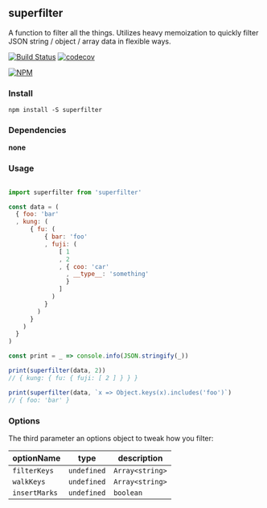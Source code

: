 ## superfilter

A function to filter all the things. Utilizes heavy memoization to quickly filter JSON string / object / array data in flexible ways.

[![Build Status](https://travis-ci.org/noderaider/superfilter.svg?branch=master)](https://travis-ci.org/noderaider/superfilter)
[![codecov](https://codecov.io/gh/noderaider/superfilter/branch/master/graph/badge.svg)](https://codecov.io/gh/noderaider/superfilter)

[![NPM](https://nodei.co/npm/superfilter.png?stars=true&downloads=true)](https://nodei.co/npm/superfilter/)

### Install

`npm install -S superfilter`

### Dependencies

**none**

### Usage

```js

import superfilter from 'superfilter'

const data = (
  { foo: 'bar'
  , kung: (
      { fu: (
          { bar: 'foo'
          , fuji: (
              [ 1
              , 2
              , { coo: 'car'
                , __type__: 'something'
                }
              ]
            )
          }
        )
      }
    )
  }
)

const print = _ => console.info(JSON.stringify(_))

print(superfilter(data, 2))
// { kung: { fu: { fuji: [ 2 ] } } }

print(superfilter(data, `x => Object.keys(x).includes('foo')`)
// { foo: 'bar' }

```

### Options

The third parameter an options object to tweak how you filter:


optionName    | type                          | description
------------- |:-----------------------------:| -----------
`filterKeys`  | `undefined` | `Array<string>` | Only keys supplied will be used in filtering values. (`undefined` => filter on all keys)
`walkKeys`    | `undefined` | `Array<string>` | Only keys supplied will be used in recursive traversal. (`undefined` => walk all paths)
`insertMarks` | `undefined` | `boolean`       | Inserts `<mark></mark>` tags around matching text.

